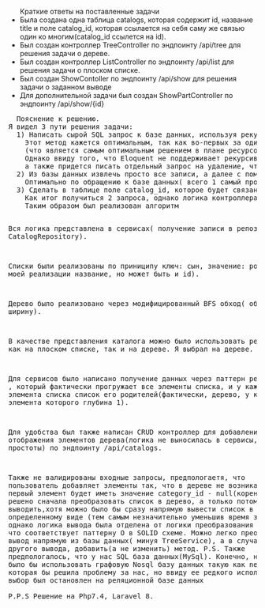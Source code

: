 <ul>Краткие ответы на поставленные задачи
    <li>Была создана одна таблица catalogs, которая содержит id, название title и поле catalog_id, которая ссылается на себя саму же связью один ко многим(catalog_id ссылется на id).</li>
    <li>Был создан контроллер TreeController по эндпоинту /api/tree для решения задачи о дереве.</li>
   <li>Был создан контроллер ListController по эндпоинту /api/list для решения задачи о плоском списке.</li>
    <li>Был создан ShowContoller по эндпоинту /api/show для решения задачи о заданном выводе</li>
    <li> Для дополнительной задачи был создан ShowPartController по эндпоинту /api/show/{id}</li>
</ul>    
<pre>
  Пояснение к решению. 
Я видел 3 пути решения задачи:
  1) Написать сырой SQL запрос к базе данных, используя рекурсивный запрос. 
    Этот метод кажется оптимальным, так как во-первых за один запрос получаем всю необходимую информацию из базы данных,
    (что является самым оптимальным решением в плане ресурсов), а во-вторых вся логика будет лежать строго в этом запросе. 
    Однако ввиду того, что Eloquent не поддерживает рекурсивные запросы, то придется писать сырой SQL запрос, что не является хорошей практикой,
    а также придется писать отдельный запрос на удаление, что тоже затратит ресурсы.
  2) Из базы данных извлечь просто все записи, а далее с помощью контроллера как то обработать и преобразовать этот массив данных. 
    Оптимально по обращению к базе данных( всего 1 самый простой запрос), однако очень сложная логика реализации в контроллере, поэтому от этого метода было решено отказаться.
  3) Сделать в таблице поле catalog_id, которое будет связано связью один ко многим, и это поле будет ссылаться на таблицу саму себя. 
    Как итог получиться 2 запроса, однако логика контроллера кратно уменьшиться по сравнению с пунктом 2, а также мы сможем использовать возможности ORM. 
    Таким образом был реализован алгоритм
  
  Вся логика представлена в сервисах( получение записи в репозитории CatalogRepository).
  
  Списки были реализованы по приниципу ключ: сын, значение: родитель(в моей реализации название, но может быть и id).
  
  Дерево было реализовано через модифицированный BFS обход( обход в ширину).
  
  В качестве представления каталога можно было использовать реализацию как на плоском списке, так и на дереве. 
      Я выбрал на дереве.
      
  Для сервисов было написано получение данных через паттерн репозиторий , 
      который фактически прогружает все элементы списка, 
          и у каждого элемента списка список его родителей(фактически, дерево, у каждого элемента которого глубина 1).
          
  Для удобства был также написан CRUD контроллер для добавления 
      и отображения элементов дерева(логика не выносилась в сервисы, из-за простоты) по эндпоинту /api/catalogs.
      
  Также не валидированы входные запросы, предпологаетя, 
      что пользователь добавляет элементы так, 
          что в дереве не возникает цикла, 
              а первый элемент будет иметь значение category_id - null(корень)
  Было решено сначала преобразовать список в дерево, а только потом его выводить,хотя можно было бы сразу напрямую вывести список в определенному виде
  (тем самым незначительно уменьшив время запроса), однако логика вывода была отделена от логики преобразования к дереву, что соответствует паттерну
  O в SOLID схеме. Можно легко преобразовать вывод напрямую из базы данных( минуя TreeService), а в случае какого-то другого вывода, добавить(а не изменить)
  метод.
  P.S. Также предпологалось, что у нас SQL база данных(MySql). 
      Конечно, намного проще было бы использовать графовую  Nosql базу данных такую как neo4j , 
          которая бы решила проблему за нас, но ввиду ее редкого использования, выбор был остановлен на реляционной базе данных  
  P.P.S Решение на Php7.4, Laravel 8.        
</pre>
